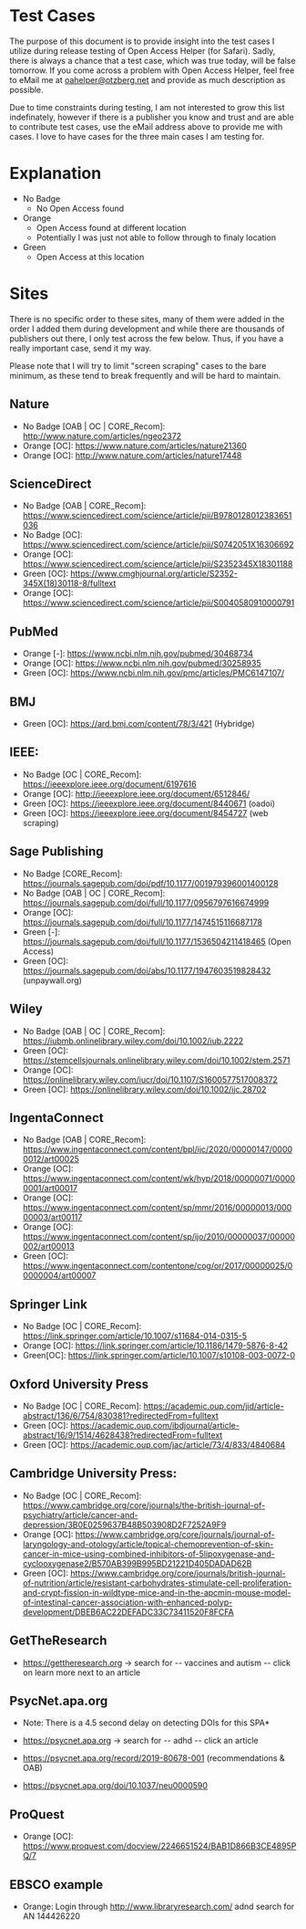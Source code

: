 # Test Cases

The purpose of this document is to provide insight into the test cases I utilize during release testing of Open Access Helper (for Safari). Sadly, there is always a chance that a test case, which was true today, will be false tomorrow. If you come across a problem with Open Access Helper, feel free to eMail me at oahelper@otzberg.net and provide as much description as possible.

Due to time constraints during testing, I am not interested to grow this list indefinately, however if there is a publisher you know and trust and are able to contribute test cases, use the eMail address above to provide me with cases. I love to have cases for the three main cases I am testing for.

# Explanation

* No Badge
    * No Open Access found
* Orange
    * Open Access found at different location
    * Potentially I was just not able to follow through to finaly location
* Green 
    * Open Access at this location


# Sites

There is no specific order to these sites, many of them were added in the order I added them during development and while there are thousands of publishers out there, I only test across the few below. Thus, if you have a really important case, send it my way.

Please note that I will try to limit "screen scraping" cases to the bare minimum, as these tend to break frequently and will be hard to maintain.

## Nature

* No Badge [OAB | OC | CORE_Recom]: http://www.nature.com/articles/ngeo2372     
* Orange [OC]: https://www.nature.com/articles/nature21360   
* Orange [OC]: http://www.nature.com/articles/nature17448    

## ScienceDirect

* No Badge [OAB | CORE_Recom]: https://www.sciencedirect.com/science/article/pii/B9780128012383651036  
* No Badge [OC]: https://www.sciencedirect.com/science/article/pii/S0742051X16306692   
* Orange [OC]: https://www.sciencedirect.com/science/article/pii/S2352345X18301188  
* Green [OC]: https://www.cmghjournal.org/article/S2352-345X(18)30118-8/fulltext      
* Orange [OC]: https://www.sciencedirect.com/science/article/pii/S0040580910000791       

## PubMed

* Orange [-]: https://www.ncbi.nlm.nih.gov/pubmed/30468734                          
* Orange [OC]: https://www.ncbi.nlm.nih.gov/pubmed/30258935             
* Green [OC]: https://www.ncbi.nlm.nih.gov/pmc/articles/PMC6147107/     

## BMJ

* Green [OC]: https://ard.bmj.com/content/78/3/421 (Hybridge)            

## IEEE:

* No Badge [OC | CORE_Recom]: https://ieeexplore.ieee.org/document/6197616                
* Orange [OC]: http://ieeexplore.ieee.org/document/6512846/                  
* Green [OC]: https://ieeexplore.ieee.org/document/8440671 (oadoi)           
* Green [OC]: https://ieeexplore.ieee.org/document/8454727 (web scraping)    

## Sage Publishing

* No Badge [CORE_Recom]: https://journals.sagepub.com/doi/pdf/10.1177/001979396001400128
* No Badge [OAB | OC | CORE_Recom]: https://journals.sagepub.com/doi/full/10.1177/0956797616674999           
* Orange [OC]: https://journals.sagepub.com/doi/full/10.1177/1474515116687178                
* Green [-]: https://journals.sagepub.com/doi/full/10.1177/1536504211418465 (Open Access)               
* Green [OC]: https://journals.sagepub.com/doi/abs/10.1177/1947603519828432 (unpaywall.org)   

## Wiley

* No Badge [OAB | OC | CORE_Recom]: https://iubmb.onlinelibrary.wiley.com/doi/10.1002/iub.2222                  
* Green [OC]: https://stemcellsjournals.onlinelibrary.wiley.com/doi/10.1002/stem.2571        
* Orange [OC]: https://onlinelibrary.wiley.com/iucr/doi/10.1107/S1600577517008372           
* Green [OC]: https://onlinelibrary.wiley.com/doi/10.1002/ijc.28702                         

## IngentaConnect

* No Badge [OAB | CORE_Recom]: https://www.ingentaconnect.com/content/bpl/ijc/2020/00000147/00000012/art00025  
* Orange [OC]: https://www.ingentaconnect.com/content/wk/hyp/2018/00000071/00000001/art00017     
* Orange [OC]: https://www.ingentaconnect.com/content/sp/mmr/2016/00000013/00000003/art00117     
* Orange [OC]: https://www.ingentaconnect.com/content/sp/ijo/2010/00000037/00000002/art00013     
* Green [OC]: https://www.ingentaconnect.com/contentone/cog/or/2017/00000025/00000004/art00007   

## Springer Link

* No Badge [OC | CORE_Recom]: https://link.springer.com/article/10.1007/s11684-014-0315-5         
* Orange [OC]: https://link.springer.com/article/10.1186/1479-5876-8-42              
* Green[OC]: https://link.springer.com/article/10.1007/s10108-003-0072-0

## Oxford University Press

* No Badge [OC | CORE_Recom]: https://academic.oup.com/jid/article-abstract/136/6/754/830381?redirectedFrom=fulltext              
* Green [OC]: https://academic.oup.com/ibdjournal/article-abstract/16/9/1514/4628438?redirectedFrom=fulltext
* Green [OC]: https://academic.oup.com/jac/article/73/4/833/4840684 

## Cambridge University Press:

* No Badge [OC | CORE_Recom]: https://www.cambridge.org/core/journals/the-british-journal-of-psychiatry/article/cancer-and-depression/3B0E0259637B48B503908D2F7252A9F9    
* Orange [OC]: https://www.cambridge.org/core/journals/journal-of-laryngology-and-otology/article/topical-chemoprevention-of-skin-cancer-in-mice-using-combined-inhibitors-of-5lipoxygenase-and-cyclooxygenase2/B570AB399B995BD21221D405DADAD62B     
* Green [OC]: https://www.cambridge.org/core/journals/british-journal-of-nutrition/article/resistant-carbohydrates-stimulate-cell-proliferation-and-crypt-fission-in-wildtype-mice-and-in-the-apcmin-mouse-model-of-intestinal-cancer-association-with-enhanced-polyp-development/DBEB6AC22DEFADC33C73411520F8FCFA    

## GetTheResearch

* https://gettheresearch.org -> search for -- vaccines and autism -- click on learn more next to an article

## PsycNet.apa.org

* Note: There is a 4.5 second delay on detecting DOIs for this SPA*

* https://psycnet.apa.org -> search for -- adhd -- click an article
* https://psycnet.apa.org/record/2019-80678-001 (recommendations & OAB)
* https://psycnet.apa.org/doi/10.1037/neu0000590

## ProQuest 
* Orange [OC]: https://www.proquest.com/docview/2246651524/BAB1D866B3CE4895PQ/7

## EBSCO example
* Orange: Login through http://www.libraryresearch.com/ adnd search for AN 144426220    
